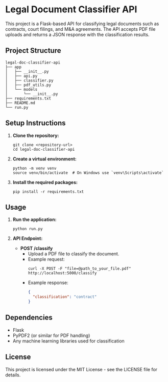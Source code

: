# Legal Document Classifier API

This project is a Flask-based API for classifying legal documents such as contracts, court filings, and M&A agreements. The API accepts PDF file uploads and returns a JSON response with the classification results.

## Project Structure

```
legal-doc-classifier-api
├── app
│   ├── __init__.py
│   ├── api.py
│   ├── classifier.py
│   ├── pdf_utils.py
│   └── models
│       └── __init__.py
├── requirements.txt
├── README.md
└── run.py
```

## Setup Instructions

1. **Clone the repository:**
   ```
   git clone <repository-url>
   cd legal-doc-classifier-api
   ```

2. **Create a virtual environment:**
   ```
   python -m venv venv
   source venv/bin/activate  # On Windows use `venv\Scripts\activate`
   ```

3. **Install the required packages:**
   ```
   pip install -r requirements.txt
   ```

## Usage

1. **Run the application:**
   ```
   python run.py
   ```

2. **API Endpoint:**
   - **POST /classify**
     - Upload a PDF file to classify the document.
     - Example request:
       ```
       curl -X POST -F "file=@path_to_your_file.pdf" http://localhost:5000/classify
       ```
     - Example response:
       ```json
       {
         "classification": "contract"
       }
       ```

## Dependencies

- Flask
- PyPDF2 (or similar for PDF handling)
- Any machine learning libraries used for classification

## License

This project is licensed under the MIT License - see the LICENSE file for details.